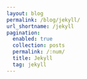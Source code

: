 ```yaml
---
layout: blog
permalink: /blog/jekyll/
url_shortname: /jekyll
pagination:
  enabled: true
  collection: posts
  permalink: /:num/
  title: Jekyll
  tag: jekyll
---
```

